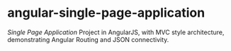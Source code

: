 # angular-single-page-application

*Single Page Application* Project in AngularJS, with MVC style architecture, demonstrating Angular Routing and JSON connectivity.
